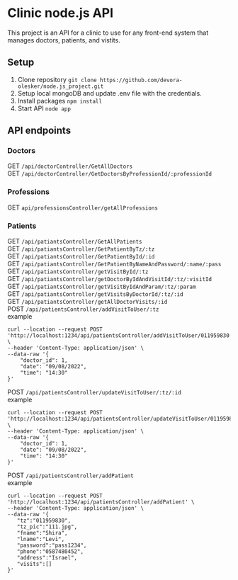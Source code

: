 # Clinic node.js API
This project is an API for a clinic to use for any front-end system that manages doctors, patients, and vistits.

## Setup
1. Clone repository `git clone https://github.com/devora-olesker/node.js_project.git`
2. Setup local mongoDB and update .env file with the credentials.
3. Install packages `npm install`
4. Start API `node app`

## API endpoints
### Doctors
GET `/api/doctorController/GetAllDoctors` </br>
GET `/api/doctorController/GetDoctorsByProfessionId/:professionId` </br>

### Professions
GET `api/professionsController/getAllProfessions`<br/>

### Patients
GET `/api/patiantsController/GetAllPatients` </br>
GET `/api/patiantsController/GetPatientByTz/:tz` </br>
GET `/api/patiantsController/GetPatientById/:id` </br>
GET `/api/patiantsController/GetPatientByNameAndPassword/:name/:pass` </br>
GET `/api/patiantsController/getVisitById/:tz` </br>
GET `/api/patiantsController/getDoctorByIdAndVisitId/:tz/:visitId` </br>
GET `/api/patiantsController/getVisitByIdAndParam/:tz/:param` </br>
GET `/api/patiantsController/getVisitsByDoctorId/:tz/:id` </br>
GET `/api/patiantsController/getAllDoctorVisits/:id` </br>
POST `/api/patientsController/addVisitToUser/:tz`<br/>
example
```
curl --location --request POST 'http://localhost:1234/api/patientsController/addVisitToUser/011959830' \
--header 'Content-Type: application/json' \
--data-raw '{
    "doctor_id": 1,
    "date": "09/08/2022",
    "time": "14:30"
}'
```
POST `/api/patientsController/updateVisitToUser/:tz/:id`<br/>
example
```
curl --location --request POST 'http://localhost:1234/api/patientsController/updateVisitToUser/011959830/0' \
--header 'Content-Type: application/json' \
--data-raw '{
    "doctor_id": 1,
    "date": "09/08/2022",
    "time": "14:30"
}'
```
POST `/api/patientsController/addPatient`<br/>
example
```
curl --location --request POST 'http://localhost:1234/api/patientsController/addPatient' \
--header 'Content-Type: application/json' \
--data-raw '{
   "tz":"011959830",
   "tz_pic":"111.jpg",
   "fname":"Shira",
   "lname":"Levi",
   "password":"pass1234",
   "phone":"0587480452",
   "address":"Israel",
   "visits":[]
}'

```


